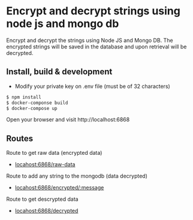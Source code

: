 # Encrypt and decrypt strings using node js and mongo db
Encrypt and decrypt the strings using Node JS and Mongo DB. The encrypted strings will be saved in the database and upon retrieval will be decrypted.

## Install, build & development
- Modify your private key on .env file (must be of 32 characters)
```bash
$ npm install
$ docker-componse build
$ docker-compose up
```
Open your browser and visit http://localhost:6868

## Routes

Route to get raw data (encrypted data)
- [locahost:6868/raw-data](http://locahost:6868/raw-data)

Route to add any string to the mongodb (data decrypted)
- [locahost:6868/encrypted/:message](locahost:6868/encrypted/:message)

Route to get descrypted data
- [locahost:6868/decrypted](locahost:6868/decrypted)





